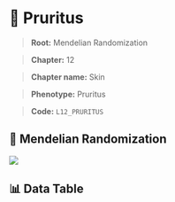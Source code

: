 # 🧪 Pruritus

> **Root:** Mendelian Randomization

> **Chapter:** 12  

> **Chapter name:** Skin

> **Phenotype:** Pruritus  

> **Code:** `L12_PRURITUS`

## 🧬 Mendelian Randomization  

<img src="/MR/Figures/Forward/L12_PRURITUS.png"/>

## 📊 Data Table

<CsvTableMRF src="/MR/Data/Forward/L12_PRURITUS.csv"/>

